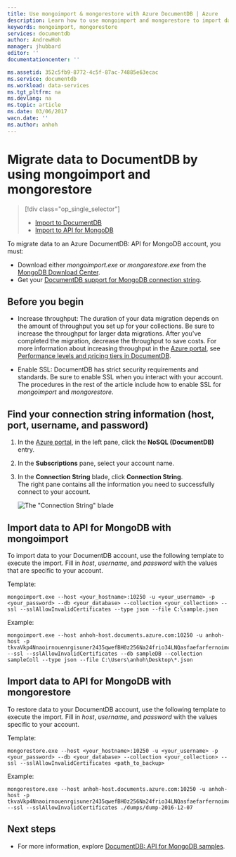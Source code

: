 ```yaml
---
title: Use mongoimport & mongorestore with Azure DocumentDB | Azure
description: Learn how to use mongoimport and mongorestore to import data to a DocumentDB: API for MongoDB account
keywords: mongoimport, mongorestore
services: documentdb
author: AndrewHoh
manager: jhubbard
editor: ''
documentationcenter: ''

ms.assetid: 352c5fb9-8772-4c5f-87ac-74885e63ecac
ms.service: documentdb
ms.workload: data-services
ms.tgt_pltfrm: na
ms.devlang: na
ms.topic: article
ms.date: 03/06/2017
wacn.date: ''
ms.author: anhoh
---
```


# Migrate data to DocumentDB by using mongoimport and mongorestore
> [!div class="op_single_selector"]
>- [Import to DocumentDB](./documentdb-import-data.md)
>- [Import to API for MongoDB](./documentdb-mongodb-migrate.md)

To migrate data to an Azure DocumentDB: API for MongoDB account, you must:

- Download either *mongoimport.exe* or *mongorestore.exe* from the [MongoDB Download Center](https://www.mongodb.com/download-center).
- Get your [DocumentDB support for MongoDB connection string](./documentdb-connect-mongodb-account.md).

## Before you begin

- Increase throughput: The duration of your data migration depends on the amount of throughput you set up for your collections. Be sure to increase the throughput for larger data migrations. After you've completed the migration, decrease the throughput to save costs. For more information about increasing throughput in the [Azure portal](https://portal.azure.cn), see [Performance levels and pricing tiers in DocumentDB](./documentdb-performance-levels.md).

- Enable SSL: DocumentDB has strict security requirements and standards. Be sure to enable SSL when you interact with your account. The procedures in the rest of the article include how to enable SSL for *mongoimport* and *mongorestore*.

## Find your connection string information (host, port, username, and password)

1. In the [Azure portal](https://portal.azure.cn), in the left pane, click the **NoSQL (DocumentDB)** entry.
2. In the **Subscriptions** pane, select your account name.
3. In the **Connection String** blade, click **Connection String**.  
The right pane contains all the information you need to successfully connect to your account.

    ![The "Connection String" blade](./media/documentdb-mongodb-migrate/ConnectionStringBlade.png)

## Import data to API for MongoDB with mongoimport

To import data to your DocumentDB account, use the following template to execute the import. Fill in *host*, *username*, and *password* with the values that are specific to your account.  

Template:

```
mongoimport.exe --host <your_hostname>:10250 -u <your_username> -p <your_password> --db <your_database> --collection <your_collection> --ssl --sslAllowInvalidCertificates --type json --file C:\sample.json
```

Example:  

```
mongoimport.exe --host anhoh-host.documents.azure.com:10250 -u anhoh-host -p tkvaVkp4Nnaoirnouenrgisuner2435qwefBH0z256Na24frio34LNQasfaefarfernoimczciqisAXw== --ssl --sslAllowInvalidCertificates --db sampleDB --collection sampleColl --type json --file C:\Users\anhoh\Desktop\*.json
```

## Import data to API for MongoDB with mongorestore

To restore data to your DocumentDB account, use the following template to execute the import. Fill in *host*, *username*, and *password* with the values specific to your account.

Template:

```
mongorestore.exe --host <your_hostname>:10250 -u <your_username> -p <your_password> --db <your_database> --collection <your_collection> --ssl --sslAllowInvalidCertificates <path_to_backup>
```

Example:

```
mongorestore.exe --host anhoh-host.documents.azure.com:10250 -u anhoh-host -p tkvaVkp4Nnaoirnouenrgisuner2435qwefBH0z256Na24frio34LNQasfaefarfernoimczciqisAXw== --ssl --sslAllowInvalidCertificates ./dumps/dump-2016-12-07
```

## Next steps
- For more information, explore [DocumentDB: API for MongoDB samples](./documentdb-mongodb-samples.md).